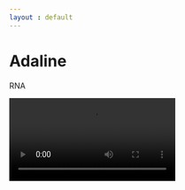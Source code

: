 ```yaml
---
layout : default
---
```

# Adaline

RNA

<video controls>
    <source src="assets/videos/video.mkv" type="video/webm">
    Seu navegador não suporta a reprodução do vídeo.
</video>
